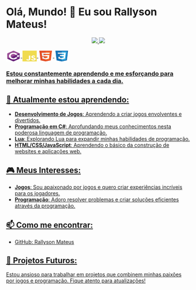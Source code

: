 # Olá, Mundo! 👋 Eu sou Rallyson Mateus!


<div align="center">
  <a href="https://github.com/RallysonMatheus">
  <img height="180em" src="https://github-readme-stats.vercel.app/api?username=RallysonMatheus&theme=blue-green">
 <img height="180em" src="https://github-readme-stats.vercel.app/api/top-langs/?username=RallysonMatheus&layout=compact&langs_count=7&theme=blue-green"/>
</div>


  
<div style="display: inline_block"><br>
  <img align="center" alt="Rall-Csharp" height="30" width="40" src="https://raw.githubusercontent.com/devicons/devicon/master/icons/csharp/csharp-original.svg">
  <img align="center" alt="Rall-Js" height="30" width="40" src="https://raw.githubusercontent.com/devicons/devicon/master/icons/javascript/javascript-plain.svg">
  <img align="center" alt="Rall-HTML" height="30" width="40" src="https://raw.githubusercontent.com/devicons/devicon/master/icons/html5/html5-original.svg">
  <img align="center" alt="Rall-CSS" height="30" width="40" src="https://raw.githubusercontent.com/devicons/devicon/master/icons/css3/css3-original.svg">
  
</div>

 
</div>

### Estou constantemente aprendendo e me esforçando para melhorar minhas habilidades a cada dia.

## 🌱 Atualmente estou aprendendo:

- **Desenvolvimento de Jogos**: Aprendendo a criar jogos envolventes e divertidos.
- **Programação em C#**: Aprofundando meus conhecimentos nesta poderosa linguagem de programação.
- **Lua**: Explorando Lua para expandir minhas habilidades de programação.
- **HTML/CSS/JavaScript**: Aprendendo o básico da construção de websites e aplicações web.

## 🎮 Meus Interesses:

- **Jogos**: Sou apaixonado por jogos e quero criar experiências incríveis para os jogadores.
- **Programação**: Adoro resolver problemas e criar soluções eficientes através da programação.

## 📫 Como me encontrar:

- GitHub: Rallyson Mateus

## 🚀 Projetos Futuros:

Estou ansioso para trabalhar em projetos que combinem minhas paixões por jogos e programação. Fique atento para atualizações!


